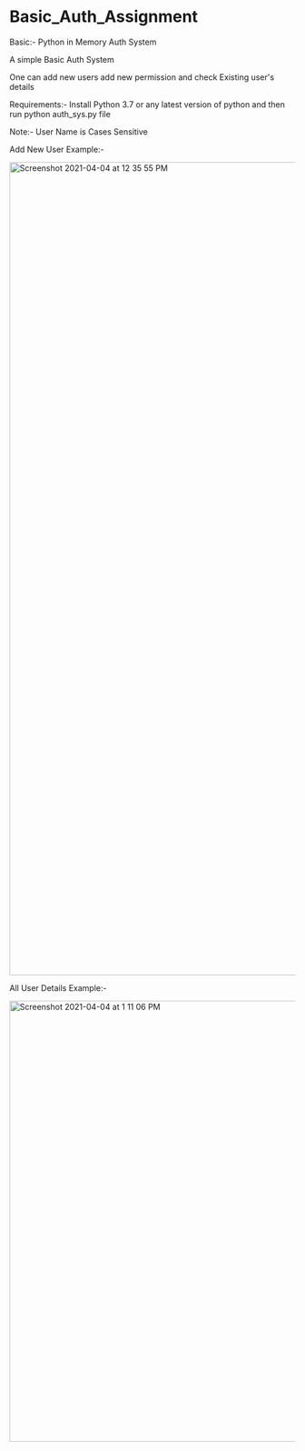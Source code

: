 # Basic_Auth_Assignment
Basic:- Python in Memory Auth System

A simple Basic Auth System 

One can add new users add new permission and check Existing user's details

Requirements:-
       Install Python 3.7 or any latest version of python and then run
       python auth_sys.py file
       
       
       
Note:- User Name is Cases Sensitive 
       
Add New User Example:-

<img width="1431" alt="Screenshot 2021-04-04 at 12 35 55 PM" src="https://user-images.githubusercontent.com/34369313/113501992-dc3a7500-9546-11eb-8cb4-c4e377c4ffd0.png">


All User Details Example:-

<img width="776" alt="Screenshot 2021-04-04 at 1 11 06 PM" src="https://user-images.githubusercontent.com/34369313/113502047-44895680-9547-11eb-806f-64eb88b97e16.png">

